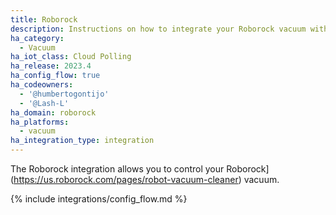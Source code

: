 ```yaml
---
title: Roborock
description: Instructions on how to integrate your Roborock vacuum with home assistant
ha_category:
  - Vacuum
ha_iot_class: Cloud Polling
ha_release: 2023.4
ha_config_flow: true
ha_codeowners:
  - '@humbertogontijo'
  - '@Lash-L'
ha_domain: roborock
ha_platforms:
  - vacuum
ha_integration_type: integration
---
```


The Roborock integration allows you to control your Roborock](https://us.roborock.com/pages/robot-vacuum-cleaner) vacuum.

{% include integrations/config_flow.md %}
